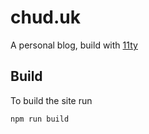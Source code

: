 # chud.uk

A personal blog, build with [11ty](https://www.11ty.dev/)

## Build

To build the site run

```sh
npm run build
```
